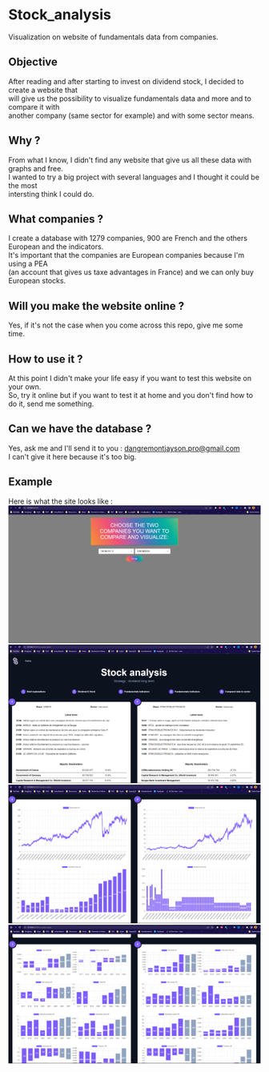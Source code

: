 # Stock_analysis
Visualization on website of fundamentals data from companies.

## Objective
After reading and after starting to invest on dividend stock, I decided to create a website that  
will give us the possibility to visualize fundamentals data and more and to compare it with  
another company (same sector for example) and with some sector means.  

## Why ?
From what I know, I didn't find any website that give us all these data with graphs and free.  
I wanted to try a big project with several languages and I thought it could be the most  
intersting think I could do.

## What companies ?
I create a database with 1279 companies, 900 are French and the others European and the indicators.  
It's important that the companies are European companies because I'm using a PEA  
(an account that gives us taxe advantages in France) and we can only buy European stocks.

## Will you make the website online ?
Yes, if it's not the case when you come across this repo, give me some time.  

## How to use it ?
At this point I didn't make your life easy if you want to test this website on your own.  
So, try it online but if you want to test it at home and you don't find how to do it, send me something.  

## Can we have the database ?
Yes, ask me and I'll send it to you : dangremontjayson.pro@gmail.com  
I can't give it here because it's too big.

## Example
Here is what the site looks like :
![Home page](https://github.com/Altarax/Stock_analysis/blob/main/images/home_page.PNG)
![data](https://github.com/Altarax/Stock_analysis/blob/main/images/data_viz.PNG)
![data](https://github.com/Altarax/Stock_analysis/blob/main/images/data_viz_2.PNG)
![data](https://github.com/Altarax/Stock_analysis/blob/main/images/data_viz_3.PNG)
